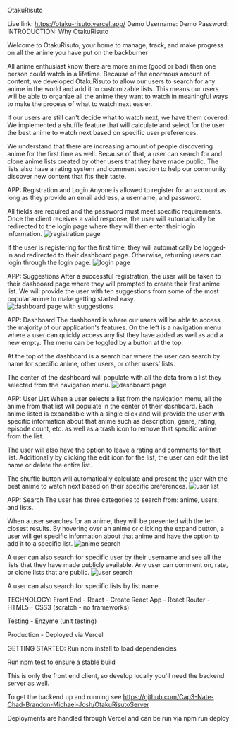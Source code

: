 OtakuRisuto

Live link: https://otaku-risuto.vercel.app/
Demo Username: 
Demo Password:
INTRODUCTION: Why OtakuRisuto

Welcome to OtakuRisuto, your home to manage, track, and make progress on all the anime you have put on the backburner 

All anime enthusiast know there are more anime (good or bad) then one person could watch in a lifetime. Because of the enormous amount of content, we developed OtakuRisuto to allow our users to search for any anime in the world and add it to customizable lists. This means our users will be able to organize all the anime they want to watch in meaningful ways to make the process of what to watch next easier. 

If our users are still can't decide what to watch next, we have them covered. We implemented a shuffle feature that will calculate and select for the user the best anime to watch next based on specific user preferences. 

We understand that there are increasing amount of people discovering anime for the first time as well. Because of that, a user can search for and clone anime lists created by other users that they have made public. The lists also have a rating system and comment section to help our community discover new content that fits their taste. 

APP: Registration and Login
Anyone is allowed to register for an account as long as they provide an email address, a username, and password. 

All fields are required and the password must meet specific requirements. Once the client receives a valid response, the user will automatically be redirected to the login page where they will then enter their login information.
![registration page](./src/img/screenshots/registration.png)

If the user is registering for the first time, they will automatically be logged-in and redirected to their dashboard page. 
Otherwise, returning users can login through the login page.
![login page](./src/img/screenshots/login.png)

APP: Suggestions
After a successful registration, the user will be taken to their dashboard page where they will prompted to create their first anime list. We will provide the user with ten suggestions from some of the most popular anime to make getting started easy.
![dashboard page with suggestions](./src/img/screenshots/suggestions.png)

APP: Dashboard
The dashboard is where our users will be able to access the majority of our application's features. On the left is a navigation menu where a user can quickly access any list they have added as well as add a new empty. The menu can be toggled by a button at the top. 

At the top of the dashboard is a search bar where the user can search by name for specific anime, other users, or other users' lists. 

The center of the dashboard will populate with all the data from a list they selected from the navigation menu.
![dashboard page](./src/img/screenshots/dashboard.png)

APP: User List
When a user selects a list from the navigation menu, all the anime from that list will populate in the center of their dashboard. Each anime listed is expandable with a single click and will provide the user with specific information about that anime such as description, genre, rating, episode count, etc. as well as a trash icon to remove that specific anime from the list.

The user will also have the option to leave a rating and comments for that list. Additionally by clicking the edit icon for the list, the user can edit the list name or delete the entire list.

The shuffle button will automatically calculate and present the user with the best anime to watch next based on their specific preferences.
![user list](./src/img/screenshots/user-list.png)

APP: Search 
The user has three categories to search from: anime, users, and lists. 

When a user searches for an anime, they will be presented with the ten closest results. By hovering over an anime or clicking the expand button, a user will get specific information about that anime and have the option to add it to a specific list.
![anime search](./src/img/screenshots/search-anime.png)

A user can also search for specific user by their username and see all the lists that they have made publicly available. Any user can comment on, rate, or clone lists that are public.
![user search](./src/img/screenshots/search-user.png)

A user can also search for specific lists by list name.


TECHNOLOGY:
  Front End
    - React
      - Create React App
      - React Router
    - HTML5
    - CSS3 (scratch - no frameworks)
  
  Testing
    - Enzyme (unit testing)

  Production
    - Deployed via Vercel

GETTING STARTED:
Run npm install to load dependencies

Run npm test to ensure a stable build

This is only the front end client, so develop locally you'll need the backend server as well.

To get the backend up and running see https://github.com/Cap3-Nate-Chad-Brandon-Michael-Josh/OtakuRisutoServer

Deployments are handled through Vercel and can be run via npm run deploy

